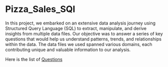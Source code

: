 # Pizza_Sales_SQl

<p> In this project, we embarked on an extensive data
analysis journey using Structured Query Language
(SQL) to extract, manipulate, and derive insights
from multiple data files. Our objective was to
answer a series of key questions that would help us
understand patterns, trends, and relationships
within the data. The data files we used spanned
various domains, each contributing unique and
valuable information to our analysis. </p>

Here is the list of <a href = "https://github.com/codesid7/Pizza_Sales_SQL/blob/f8307321b8d28880737149212b54b67b92999f96/Pizza_Sales/Pizza_Sales_Questions.txt"> Questions </a> 
